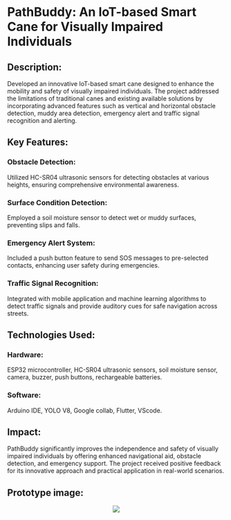 # PathBuddy: An IoT-based Smart Cane for Visually Impaired Individuals

## Description:
Developed an innovative IoT-based smart cane designed to enhance the mobility and safety of visually impaired individuals. The project addressed the limitations of traditional canes and existing available solutions by incorporating advanced features such as vertical and horizontal obstacle detection, muddy area detection, emergency alert and traffic signal recognition and alerting.

## Key Features:

### Obstacle Detection: 
Utilized HC-SR04 ultrasonic sensors for detecting obstacles at various heights, ensuring comprehensive environmental awareness.

### Surface Condition Detection: 
Employed a soil moisture sensor to detect wet or muddy surfaces, preventing slips and falls.

### Emergency Alert System: 
Included a push button feature to send SOS messages to pre-selected contacts, enhancing user safety during emergencies.

### Traffic Signal Recognition: 
Integrated with mobile application and machine learning algorithms to detect traffic signals and provide auditory cues for safe navigation across streets.

## Technologies Used:

### Hardware: 
ESP32 microcontroller, HC-SR04 ultrasonic sensors, soil moisture sensor, camera, buzzer, push buttons, rechargeable batteries.
### Software: 
Arduino IDE, YOLO V8, Google collab, Flutter, VScode.
## Impact:
PathBuddy significantly improves the independence and safety of visually impaired individuals by offering enhanced navigational aid, obstacle detection, and emergency support. The project received positive feedback for its innovative approach and practical application in real-world scenarios.

## Prototype image:
<p align="center">
  
  <img src="https://github.com/GuruprasadKokare/Pathbuddy_smart_cane/assets/109871757/9a33d058-ac64-47ea-8606-0cd11d0f0429">
</p>

